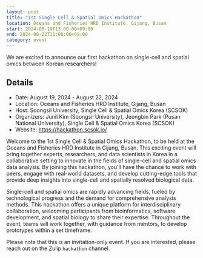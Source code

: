 ```yaml
---
layout: post
title: "1st Single Cell & Spatial Omics Hackathon"
location: Oceans and Fisheries HRD Institute, Gijang, Busan
start: 2024-08-19T13:00:00+09:00
end: 2024-08-22T11:00:00+09:00
category: event
---
```


We are excited to announce our first hackathon on single-cell and spatial omics between Korean researchers!

## Details

- Date: August 19, 2024 - August 22, 2024
- Location: Oceans and Fisheries HRD Institute, Gijang, Busan
- Host: Soongsil University, Single Cell & Spatial Omics Korea (SCSOK)
- Organizers: Junil Kim (Soongsil University), Jeongbin Park (Pusan National University), Single Cell & Spatial Omics Korea (SCSOK)
- Website: https://hackathon.scsok.io/

Welcome to the 1st Single Cell & Spatial Omics Hackathon, to be held at the Oceans and Fisheries HRD Institute in Gijang, Busan.
This exciting event will bring together experts, researchers, and data scientists in Korea in a collaborative setting to innovate
in the fields of single-cell and spatial omics data analysis. By joining this hackathon, you'll have the chance to work with peers,
engage with real-world datasets, and develop cutting-edge tools that provide deep insights into single-cell and spatially resolved
biological data.

Single-cell and spatial omics are rapidly advancing fields, fueled by technological progress and the demand for comprehensive
analysis methods. This hackathon offers a unique platform for interdisciplinary collaboration, welcoming participants from
bioinformatics, software development, and spatial biology to share their expertise. Throughout the event, teams will work together,
with guidance from mentors, to develop prototypes within a set timeframe.

Please note that this is an invitation-only event. If you are interested, please reach out on the Zulip `hackathon` channel.
